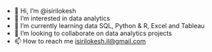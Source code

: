 - 👋 Hi, I’m @isirilokesh
- 👀 I’m interested in data analytics
- 🌱 I’m currently learning data SQL, Python & R, Excel and Tableau
- 💞️ I’m looking to collaborate on data analytics projects
- 📫 How to reach me isirilokesh.il@gmail.com



